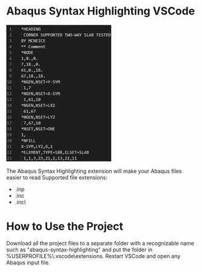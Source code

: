 # Abaqus Syntax Highlighting VSCode
![Syntax Highlighting Image](https://github.com/MartinHvi/abaqus-syntax-highlighting/blob/main/SyntaxHighlighting.gif)

The Abaqus Syntax Highlighting extension will make your Abaqus files easier to read
Supported file extensions:
* .inp
* .inc
* .incl
# How to Use the Project
Download all the project files to a separate folder with a recognizable name such as "abaqus-syntax-highlighting" and put the folder in %USERPROFILE%\\.vscode\extensions.
Restart VSCode and open any Abaqus input file.
